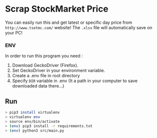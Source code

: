 # Scrap StockMarket Price

You can easily run this and get latest or specific day price from `http://www.tsetmc.com/` website! The `.xlsx` file will automatically save on your PC!

### ENV

In order to run this program you need :

1. Download GeckoDriver (Firefox).
2. Set GeckoDriver in your environment variable.
3. Create a .env file in root directory
4. Specify `DIR` variable in .env (It a path in your computer to save downloaded data there...)


## Run
```bash
> pip3 install virtualenv
> virtualenv env
> source env/bin/activate
> (env) pip3 install -r requirements.txt
> (env) python3 src/main.py
```